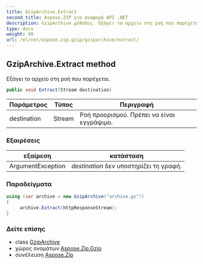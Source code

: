 ```yaml
---
title: GzipArchive.Extract
second_title: Aspose.ZIP για Αναφορά API .NET
description: GzipArchive μέθοδος. Εξάγει το αρχείο στη ροή που παρέχεται.
type: docs
weight: 40
url: /el/net/aspose.zip.gzip/gziparchive/extract/
---
```

## GzipArchive.Extract method

Εξάγει το αρχείο στη ροή που παρέχεται.

```csharp
public void Extract(Stream destination)
```

| Παράμετρος | Τύπος | Περιγραφή |
| --- | --- | --- |
| destination | Stream | Ροή προορισμού. Πρέπει να είναι εγγράψιμο. |

### Εξαιρέσεις

| εξαίρεση | κατάσταση |
| --- | --- |
| ArgumentException | *destination* δεν υποστηρίζει τη γραφή. |

### Παραδείγματα

```csharp
using (var archive = new GzipArchive("archive.gz"))
{
     archive.Extract(httpResponseStream);
}
```

### Δείτε επίσης

* class [GzipArchive](../)
* χώρος ονομάτων [Aspose.Zip.Gzip](../../gziparchive/)
* συνέλευση [Aspose.Zip](../../../)


